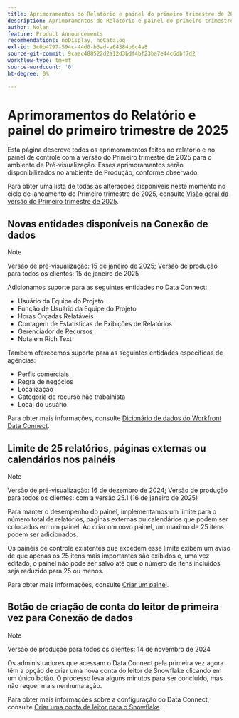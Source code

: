 ```yaml
---
title: Aprimoramentos do Relatório e painel do primeiro trimestre de 2025
description: Aprimoramentos do Relatório e painel do primeiro trimestre de 2025
author: Nolan
feature: Product Announcements
recommendations: noDisplay, noCatalog
exl-id: 3c0b4797-594c-44d0-b3ad-a64384b6c4a8
source-git-commit: 9caac488522d2a12d3bdf4bf23ba7e44c6dbf7d2
workflow-type: tm+mt
source-wordcount: '0'
ht-degree: 0%

---
```


# Aprimoramentos do Relatório e painel do primeiro trimestre de 2025

Esta página descreve todos os aprimoramentos feitos no relatório e no painel de controle com a versão do Primeiro trimestre de 2025 para o ambiente de Pré-visualização. Esses aprimoramentos serão disponibilizados no ambiente de Produção, conforme observado.

Para obter uma lista de todas as alterações disponíveis neste momento no ciclo de lançamento do Primeiro trimestre de 2025, consulte [Visão geral da versão do Primeiro trimestre de 2025](/help/quicksilver/product-announcements/product-releases/25-q1-release-activity/25-q1-release-overview.md).

## Novas entidades disponíveis na Conexão de dados

>[!NOTE]
>
>Versão de pré-visualização: 15 de janeiro de 2025; Versão de produção para todos os clientes: 15 de janeiro de 2025

Adicionamos suporte para as seguintes entidades no Data Connect:

* Usuário da Equipe do Projeto
* Função de Usuário da Equipe do Projeto
* Horas Orçadas Relatáveis
* Contagem de Estatísticas de Exibições de Relatórios
* Gerenciador de Recursos
* Nota em Rich Text

Também oferecemos suporte para as seguintes entidades específicas de agências:

* Perfis comerciais
* Regra de negócios
* Localização
* Categoria de recurso não trabalhista
* Local do usuário

Para obter mais informações, consulte [Dicionário de dados do Workfront Data Connect](/help/quicksilver/reports-and-dashboards/data-lake/data-dictionary.md).

## Limite de 25 relatórios, páginas externas ou calendários nos painéis

>[!NOTE]
>
>Versão de pré-visualização: 16 de dezembro de 2024; Versão de produção para todos os clientes: com a versão 25.1 (16 de janeiro de 2025)

Para manter o desempenho do painel, implementamos um limite para o número total de relatórios, páginas externas ou calendários que podem ser colocados em um painel. Ao criar um novo painel, um máximo de 25 itens podem ser adicionados.

Os painéis de controle existentes que excedem esse limite exibem um aviso de que apenas os 25 itens mais importantes são exibidos e, uma vez editado, o painel não pode ser salvo até que o número de itens incluídos seja reduzido para 25 ou menos.

Para obter mais informações, consulte [Criar um painel](/help/quicksilver/reports-and-dashboards/dashboards/creating-and-managing-dashboards/create-dashboard.md).

## Botão de criação de conta do leitor de primeira vez para Conexão de dados

>[!NOTE]
>
>Versão de produção para todos os clientes: 14 de novembro de 2024

Os administradores que acessam o Data Connect pela primeira vez agora têm a opção de criar uma nova conta do leitor de Snowflake clicando em um único botão. O processo leva alguns minutos para ser concluído, mas não requer mais nenhuma ação.

Para obter mais informações sobre a configuração do Data Connect, consulte [Criar uma conta de leitor para o Snowflake](/help/quicksilver/reports-and-dashboards/data-lake/create-a-reader-account.md).
